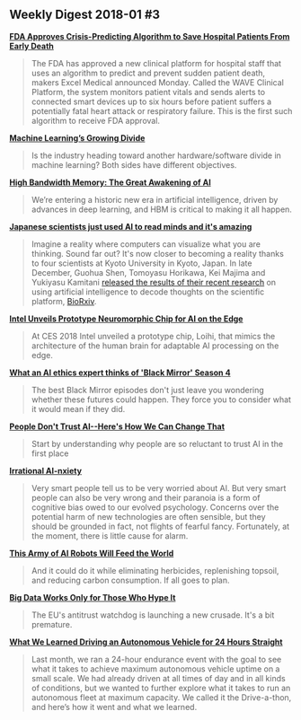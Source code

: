 ## Weekly Digest 2018-01 \#3

**[FDA Approves Crisis-Predicting Algorithm to Save Hospital Patients From Early Death](https://gizmodo.com/fda-approves-crisis-predicting-algorithm-to-save-hospit-1821909769)**
> The FDA has approved a new clinical platform for hospital staff that uses an algorithm to predict and prevent sudden patient death, makers Excel Medical announced Monday. Called the WAVE Clinical Platform, the system monitors patient vitals and sends alerts to connected smart devices up to six hours before patient suffers a potentially fatal heart attack or respiratory failure. This is the first such algorithm to receive FDA approval.

**[Machine Learning’s Growing Divide](https://semiengineering.com/machine-learnings-growing-divide/)**
> Is the industry heading toward another hardware/software divide in machine learning? Both sides have different objectives.

**[High Bandwidth Memory: The Great Awakening of AI](http://www.electronicdesign.com/industrial-automation/high-bandwidth-memory-great-awakening-ai)**
> We’re entering a historic new era in artificial intelligence, driven by advances in deep learning, and HBM is critical to making it all happen.

**[Japanese scientists just used AI to read minds and it's amazing](https://www.cnbc.com/2018/01/08/japanese-scientists-use-artificial-intelligence-to-decode-thoughts.html)**
> Imagine a reality where computers can visualize what you are thinking.
> Sound far out? It's now closer to becoming a reality thanks to four scientists at Kyoto University in Kyoto, Japan. In late December, Guohua Shen, Tomoyasu Horikawa, Kei Majima and Yukiyasu Kamitani [released the results of their recent research](https://www.biorxiv.org/content/biorxiv/early/2017/12/30/240317.full.pdf) on using artificial intelligence to decode thoughts on the scientific platform, [BioRxiv](https://www.biorxiv.org/).

**[Intel Unveils Prototype Neuromorphic Chip for AI on the Edge](https://www.designnews.com/electronics-test/intel-unveils-prototype-neuromorphic-chip-ai-on-edge/92842399058097)**
> At CES 2018 Intel unveiled a prototype chip, Loihi, that mimics the architecture of the human brain for adaptable AI processing on the edge.

**[What an AI ethics expert thinks of 'Black Mirror' Season 4](http://mashable.com/2018/01/12/black-mirror-ai-ethics-opinion)**
> The best Black Mirror episodes don't just leave you wondering whether these futures could happen. They force you to consider what it would mean if they did.

**[People Don't Trust AI--Here's How We Can Change That](https://www.scientificamerican.com/article/people-dont-trust-ai-heres-how-we-can-change-that/)**
> Start by understanding why people are so reluctant to trust AI in the first place

**[Irrational AI-nxiety](http://quillette.com/2017/12/14/irrational-ai-nxiety/)**
> Very smart people tell us to be very worried about AI. But very smart people can also be very wrong and their paranoia is a form of cognitive bias owed to our evolved psychology. Concerns over the potential harm of new technologies are often sensible, but they should be grounded in fact, not flights of fearful fancy. Fortunately, at the moment, there is little cause for alarm.

**[This Army of AI Robots Will Feed the World](https://www.bloomberg.com/news/features/2018-01-11/this-army-of-ai-robots-will-feed-the-world)**
> And it could do it while eliminating herbicides, replenishing topsoil, and reducing carbon consumption. If all goes to plan.

**[Big Data Works Only for Those Who Hype It](https://www.bloomberg.com/view/articles/2018-01-05/big-data-works-only-for-those-who-hype-it)**
> The EU's antitrust watchdog is launching a new crusade. It's a bit premature.

**[What We Learned Driving an Autonomous Vehicle for 24 Hours Straight](https://medium.com/@drive.ai/what-we-learned-driving-an-autonomous-vehicle-for-24-hours-straight-587defe151bd)**
> Last month, we ran a 24-hour endurance event with the goal to see what it takes to achieve maximum autonomous vehicle uptime on a small scale. We had already driven at all times of day and in all kinds of conditions, but we wanted to further explore what it takes to run an autonomous fleet at maximum capacity. We called it the Drive-a-thon, and here’s how it went and what we learned.

